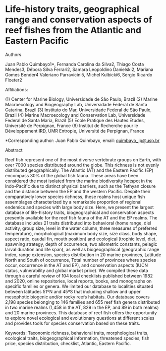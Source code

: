 # Life-history traits, geographical range and conservation aspects of reef fishes from the Atlantic and Eastern Pacific

Authors

Juan Pablo Quimbayo1*, Fernanda Carolina da Silva2, Thiago Costa Mendes3, Débora Silva Ferrari2, 
Samara Leopoldino Danielski2, Mariana Gomes Bender4 Valeriano Parravicini5, Michel Kulbicki6, Sergio Ricardo Floeter2

Affiliations:

(1) Center for Marine Biology, Universidade de São Paulo, Brazil
(2) Marine Macroecology and Biogeography Lab, Universidade Federal de Santa Catarina, Brazil
(3) Instituto do Mar, Universidade Federal de São Paulo, Brazil
(4) Marine Macroecology and Conservation Lab, Universidade Federal de Santa Maria, Brazil
(5) École Pratique des Hautes Études, Université de Perpignan, France
(6) Institut de Recherche pour le Développement IRD, UMR Entropie, Université de Perpignan, France

*Corresponding author: Juan Pablo Quimbayo, email: quimbayo_jp@usp.br

Abstract

Reef fish represent one of the most diverse vertebrate groups on Earth, with over 7000 species distributed around the globe. This richness is not evenly distributed geographically. The Atlantic (AT) and the Eastern Pacific (EP) encompass 30% of the global fish fauna. These areas have been considered the most isolated from the marine biodiversity hotspot in the Indo-Pacific due to distinct physical barriers, such as the Tethyan closure and the distance between the EP and the western Pacific. Despite their comparatively lower species richness, these realms host unique fish assemblages characterized by a remarkable proportion of regional endemics and species with large body size. Here, we present the largest database of life-history traits, biogeographical and conservation aspects presently available for the reef fish fauna of the AT and the EP realms. The database includes 21 traits distributed into behavioral (home range, diel activity, group size, level in the water column, three measures of preferred temperature), morphological (maximum body size, size class, body shape, aspect ratio, caudal fin, mouth position) and ecological (trophic level, diet, spawning strategy, depth of occurrence, two allometric constants, pelagic larval duration and life span), as well as biogeographical (geographic range index, range extension, species distribution in 20 marine provinces, Latitude North and South of occurrence, Total number of provinces where species occur, occurrence in the AT and EP), and conservation aspects (IUCN status, vulnerability and global market price). We compiled these data through a careful review of 104 local checklists published between 1982 and 2020, online repositories, local reports, books, and monographs on specific families or genera. We limited our database to localities situated between latitudes 51ºN and 45ºS that including shallow and upper mesophotic biogenic and/or rocky reefs habitats. Our database covers 2,198 species belonging to 146 families and 655 reef fish genera distributed in two marine realms (1,458 in the AT, 829 in the EP, and 89 in both realms) and 20 marine provinces. This database of reef fish offers the opportunity to explore novel ecological and evolutionary questions at different scales and provides tools for species conservation based on these traits.

Keywords: Taxonomic richness, behavioral traits, morphological traits, ecological traits, biogeographical information, threatened species, fish price, species distribution, checklist, Atlantic, Eastern Pacific.

